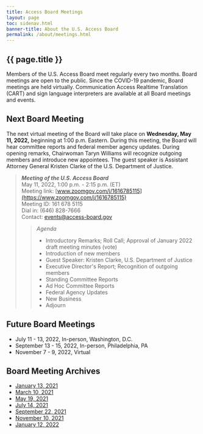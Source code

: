 ```yaml
---
title: Access Board Meetings
layout: page
toc: sidenav.html
banner-title: About the U.S. Access Board
permalink: /about/meetings.html
---
```


## {{ page.title }}

Members of the U.S. Access Board meet regularly every two months. Board meetings are open to the public. Since the COVID-19 pandemic, Board meetings are held virtually. Communication Access Realtime Translation (CART) and sign language interpreters are available at all Board meetings and events. 

## Next Board Meeting

The next virtual meeting of the Board will take place on **Wednesday, May 11, 2022,** beginning at 1:00 p.m. Eastern. During this meeting, the Board will hear committee reports and federal member agency updates. During opening remarks, Chairwoman Taryn Williams will recognize outgoing members and introduce new appointees.  The guest speaker is Assistant Attorney General Kristen Clarke of the U.S. Department of Justice.    

> ***Meeting of the U.S. Access Board***\
> May 11, 2022, 1:00 p.m. - 2:15 p.m. (ET)\
> Meeting link: [www.zoomgov.com/j/1616785115](https://www.zoomgov.com/j/1616785115) \
> Meeting ID: 161 678 5115\
> Dial in: (646) 828-7666\
> Contact: <events@access-board.gov>
>> _Agenda_
>> * Introductory Remarks; Roll Call; Approval of January 2022 draft meeting minutes (vote)
>> * Introduction of new members
>> * Guest Speaker: Kristen Clarke, U.S. Department of Justice
>> * Executive Director's Report; Recognition of outgoing members
>> * Standing Committee Reports
>> * Ad Hoc Committee Reports
>> * Federal Agency Updates
>> * New Business
>> * Adjourn
>>

## Future Board Meetings

- July 11 - 13, 2022, In-person, Washington, D.C.
- September 13 - 15, 2022, In-person, Philadelphia, PA
- November 7 - 9, 2022, Virtual

## Board Meeting Archives

- [January 13, 2021](https://www.youtube.com/watch?v=rR9RfhvM2sU&t=859s)
- [March 10, 2021](https://www.youtube.com/watch?v=xI1j1V1SyjE)
- [May 19, 2021](https://www.youtube.com/watch?v=-0YkBZZEoss)
- [July 14, 2021](https://www.youtube.com/watch?v=078ZOzcZaSs)
- [September 22, 2021](https://www.youtube.com/watch?v=VBJBi-DQRRk)
- [November 10, 2021](https://www.youtube.com/watch?v=mDKLJurVTcY)
- [January 12, 2022](https://www.youtube.com/watch?v=gJAbbPOILCg)
